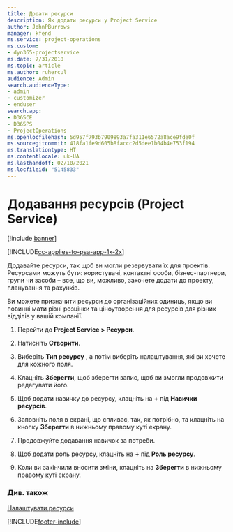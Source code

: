 ```yaml
---
title: Додати ресурси
description: Як додати ресурси у Project Service
author: JohnPBurrows
manager: kfend
ms.service: project-operations
ms.custom:
- dyn365-projectservice
ms.date: 7/31/2018
ms.topic: article
ms.author: ruhercul
audience: Admin
search.audienceType:
- admin
- customizer
- enduser
search.app:
- D365CE
- D365PS
- ProjectOperations
ms.openlocfilehash: 5d957f793b7909893a7fa311e6572a8ace9fde0f
ms.sourcegitcommit: 418fa1fe9d605b8faccc2d5dee1b04b4e753f194
ms.translationtype: HT
ms.contentlocale: uk-UA
ms.lasthandoff: 02/10/2021
ms.locfileid: "5145833"
---
```

# <a name="add-resources-project-service"></a>Додавання ресурсів (Project Service)

[!include [banner](../includes/psa-now-project-operations.md)]

[!INCLUDE[cc-applies-to-psa-app-1x-2x](../includes/cc-applies-to-psa-app-1x-2x.md)]

Додавайте ресурси, так щоб ви могли резервувати їх для проектів. Ресурсами можуть бути: користувачі, контактні особи, бізнес-партнери, групи чи засоби – все, що ви, можливо, захочете додати до проекту, планування та рахунків.  
  
Ви можете призначити ресурси до організаційних одиниць, якщо ви повинні мати різні розцінки та ціноутворення для ресурсів для різних відділів у вашій компанії.  
  
1.  Перейти до **Project Service > Ресурси**.  
  
2.  Натисніть **Створити**.  
  
3.  Виберіть **Тип ресурсу** , а потім виберіть налаштування, які ви хочете для кожного поля.  
  
4.  Клацніть **Зберегти**, щоб зберегти запис, щоб ви змогли продовжити редагувати його.  
  
5.  Щоб додати навичку до ресурсу, клацніть на **+** під **Навички ресурсів**.  
  
6.  Заповніть поля в екрані, що спливає, так, як потрібно, та клацніть на кнопку **Зберегти** в нижньому правому куті екрану.  
  
7.  Продовжуйте додавання навичок за потреби.  
  
8.  Щоб додати роль ресурсу, клацніть на **+** під **Роль ресурсу**.  
  
9. Коли ви закінчили вносити зміни, клацніть на **Зберегти** в нижньому правому куті екрану.  
  
### <a name="see-also"></a>Див. також  
 [Налаштувати ресурси](../psa/set-up-resources.md)


[!INCLUDE[footer-include](../includes/footer-banner.md)]